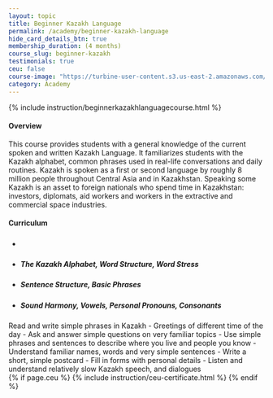```yaml
---
layout: topic
title: Beginner Kazakh Language
permalink: /academy/beginner-kazakh-language
hide_card_details_btn: true
membership_duration: (4 months)
course_slug: beginner-kazakh
testimonials: true
ceu: false
course-image: "https://turbine-user-content.s3.us-east-2.amazonaws.com/user-content/DCqDvAYJvrhUDSrCnctYb/d7a6f4b1-5332-4fb3-8924-d611ebbd2958.png"
category: Academy
---
```


<div class="bg-light pt-3 pt-md-3 pb-5 border-top--black-1">
  <div class="container">
    <div class="row">
    <!--<img class="float-right img-thumbnail" src="{{ page.course-image }}" alt="Seven Facets" />-->

{% include instruction/beginnerkazakhlanguagecourse.html %}

<div class="col-md-8 order-md-1">
<h4 class="mb-2 text-muted">Overview</h4>
    <p
    class="mb-4"
    >
  </p>This course provides students with a general knowledge of the current spoken and written Kazakh Language. It familiarizes students with the Kazakh alphabet, common phrases used in real-life conversations and daily routines. Kazakh is spoken as a first or second language by roughly 8 million people throughout Central Asia and in Kazakhstan. Speaking some Kazakh is an asset to foreign nationals who spend time in Kazakhstan: investors, diplomats, aid workers and workers in the extractive and commercial space industries.
<div
class="col-md-12 px-0">
<h4 class="d-flex justify-content-between align-items-center mb-3">
<span class="text-muted">Curriculum</span>
<!-- <a
    class="btn btn-md btn-primary ga-click-event"
    href="#"
    role="button"
    ga-label="webdev"
    ga-category="requestSyllabus"
    data-toggle="modal"
    data-target="#modal--requestSyllabus--webdev">
    <i class="fas fa-cloud-download-alt"></i> Download Syllabus
</a> -->
</h4>

<ul class="list-group mb-3">
<li class="list-group-item d-flex justify-content-between lh-condensed">
    <div>
    <h5 class="my-0">
    </h5>
    <div class="series-outline-details text-muted pt-2">
    </div>
    </div>
</li>
<li class="list-group-item d-flex justify-content-between lh-condensed">
    <div>
    <h5 class="my-0">The Kazakh Alphabet, Word Structure, Word Stress</h5>
    <div class="series-outline-details text-muted pt-2">
    </div>
    </div>
</li>
<li class="list-group-item d-flex justify-content-between lh-condensed">
    <div>
    <h5 class="my-0">
        Sentence Structure, Basic Phrases
    </h5>
    <div class="series-outline-details text-muted pt-2">
    </div>
    </div>
</li>
<li class="list-group-item d-flex justify-content-between lh-condensed">
  <div>
    <h5 
     class="my-0">
Sound Harmony, Vowels, Personal Pronouns, Consonants
    </h5>
    <div
    class="series-outline-details text-muted pt-2">
    </div>
  </div>
</li>
</ul>
Read and write simple phrases in Kazakh
- Greetings of different time of the day
- Ask and answer simple questions on very familiar topics
- Use simple phrases and sentences to describe where you live and people you know
- Understand familiar names, words and very simple sentences
- Write a short, simple postcard
- Fill in forms with personal details
- Listen and understand relatively slow Kazakh speech, and dialogues
</div>
</div>
</div>
</div>
<!--Credits: 8 (4 credits for each section) The credit standard for this course is met by an expectation of a
total of 180 hours of student engagement with the course learning activities (at least 45 hours per credit)
for each section, which include regularly scheduled instructor:student meeting times (8:30 AM-1 PM
MTWThF) reading, writing, listening, speaking, problem sets, speaking portfolio, quizzes, role plays,
exams, and other student work as described in the syllabus.-->
{% if page.ceu %}
{% include instruction/ceu-certificate.html %}
{% endif %}


